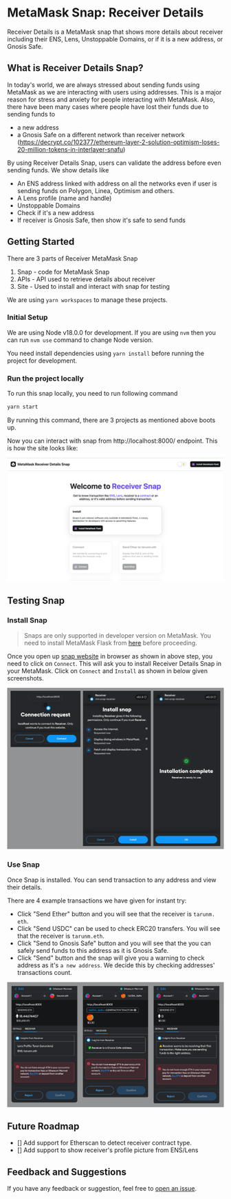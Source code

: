# MetaMask Snap: Receiver Details

Receiver Details is a MetaMask snap that shows more details about receiver including their ENS, Lens, Unstoppable Domains, or if it is a new address, or Gnosis Safe.

## What is Receiver Details Snap?

In today's world, we are always stressed about sending funds using MetaMask as we are interacting with users using addresses. This is a major reason for stress and anxiety for people interacting with MetaMask. Also, there have been many cases where people have lost their funds due to sending funds to

- a new address
- a Gnosis Safe on a different network than receiver network (https://decrypt.co/102377/ethereum-layer-2-solution-optimism-loses-20-million-tokens-in-interlayer-snafu)

By using Receiver Details Snap, users can validate the address before even sending funds. We show details like

- An ENS address linked with address on all the networks even if user is sending funds on Polygon, Linea, Optimism and others.
- A Lens profile (name and handle)
- Unstoppable Domains
- Check if it's a new address
- If receiver is Gnosis Safe, then show it's safe to send funds

## Getting Started

There are 3 parts of Receiver MetaMask Snap

1. Snap - code for MetaMask Snap
2. APIs - API used to retrieve details about receiver
3. Site - Used to install and interact with snap for testing

We are using `yarn workspaces` to manage these projects.

### Initial Setup

We are using Node v18.0.0 for development. If you are using `nvm` then you can run `nvm use` command to change Node version.

You need install dependencies using `yarn install` before running the project for development.

### Run the project locally

To run this snap locally, you need to run following command

```sh
yarn start
```

By running this command, there are 3 projects as mentioned above boots up.

Now you can interact with snap from http://localhost:8000/ endpoint. This is how the site looks like:

![MetaMask Receiver Details Snap](./packages/snap/screenshots/site.png "MetaMask Receiver Details Snap")

## Testing Snap

### Install Snap
> Snaps are only supported in developer version on MetaMask. You need to install MetaMask Flask from [here](https://metamask.io/flask/) before proceeding.

Once you open up [snap website](http://localhost:8000/) in browser as shown in above step, you need to click on `Connect`. This will ask you to install Receiver Details Snap in your MetaMask. Click on `Connect` and `Install` as shown in below given screenshots.

![Install Snap](./packages/snap/screenshots/snap-install.png "Install Snap")

### Use Snap

Once Snap is installed. You can send transaction to any address and view their details.

There are 4 example transactions we have given for instant try:

- Click "Send Ether" button and you will see that the receiver is `tarunm.
eth`.
- Click "Send USDC" can be used to check ERC20 transfers. You will see that the receiver is `tarunm.eth`.
- Click "Send to Gnosis Safe" button and you will see that the you can safely send funds to this address as it is Gnosis Safe.
- Click "Send" button and the snap will give you a warning to check address as it's `a new address`. We decide this by checking addresses' transactions count.

![Use Snap](./packages/snap/screenshots/preview.png "Use Snap")

## Future Roadmap

- [] Add support for Etherscan to detect receiver contract type.
- [] Add support to show receiver's profile picture from ENS/Lens


## Feedback and Suggestions

If you have any feedback or suggestion, feel free to [open an issue](https://github.com/tarunmangukiya/mm-snap-receiver-details/issues).
